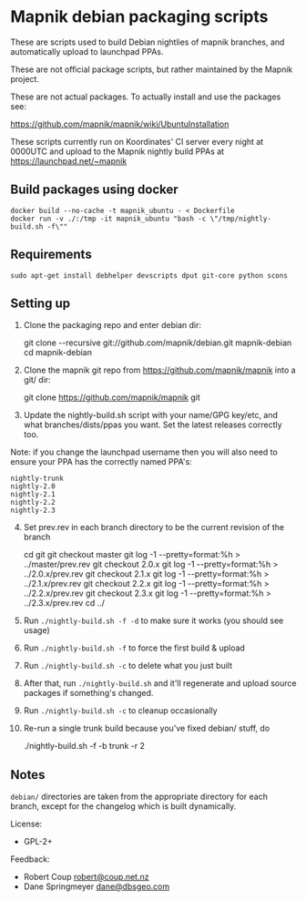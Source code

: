 # Mapnik debian packaging scripts

These are scripts used to build Debian nightlies of mapnik branches,
and automatically upload to launchpad PPAs.

These are not official package scripts, but rather maintained by the Mapnik project.

These are not actual packages. To actually install and use the packages see:

https://github.com/mapnik/mapnik/wiki/UbuntuInstallation

These scripts currently run on Koordinates' CI server every night at 0000UTC and upload
to the Mapnik nightly build PPAs at https://launchpad.net/~mapnik

## Build packages using docker
```
docker build --no-cache -t mapnik_ubuntu - < Dockerfile
docker run -v ./:/tmp -it mapnik_ubuntu "bash -c \"/tmp/nightly-build.sh -f\""
```

## Requirements

```
sudo apt-get install debhelper devscripts dput git-core python scons
```

## Setting up

1) Clone the packaging repo and enter debian dir:

    git clone --recursive git://github.com/mapnik/debian.git mapnik-debian
    cd mapnik-debian

2) Clone the mapnik git repo from https://github.com/mapnik/mapnik into a git/ dir:

    git clone https://github.com/mapnik/mapnik git

3) Update the nightly-build.sh script with your name/GPG key/etc, and
what branches/dists/ppas you want. Set the latest releases correctly too.

Note: if you change the launchpad username then you will also need to ensure your PPA has
the correctly named PPA's:

    nightly-trunk
    nightly-2.0
    nightly-2.1
    nightly-2.2
    nightly-2.3


4) Set prev.rev in each branch directory to be the current revision of the branch

    cd git
    git checkout master
    git log -1 --pretty=format:%h > ../master/prev.rev
    git checkout 2.0.x
    git log -1 --pretty=format:%h > ../2.0.x/prev.rev
    git checkout 2.1.x
    git log -1 --pretty=format:%h > ../2.1.x/prev.rev
    git checkout 2.2.x
    git log -1 --pretty=format:%h > ../2.2.x/prev.rev
    git checkout 2.3.x
    git log -1 --pretty=format:%h > ../2.3.x/prev.rev
    cd ../

5) Run `./nightly-build.sh -f -d` to make sure it works (you should see usage)

6) Run `./nightly-build.sh -f` to force the first build & upload

7) Run `./nightly-build.sh -c` to delete what you just built

8) After that, run `./nightly-build.sh` and it'll regenerate and upload source packages if something's changed.

9) Run `./nightly-build.sh -c` to cleanup occasionally

10) Re-run a single trunk build because you've fixed debian/ stuff, do

    ./nightly-build.sh -f -b trunk -r 2


## Notes

`debian/` directories are taken from the appropriate directory for each branch,
except for the changelog which is built dynamically.


License:

* GPL-2+

Feedback:

* Robert Coup <robert@coup.net.nz>
* Dane Springmeyer <dane@dbsgeo.com>
